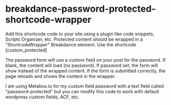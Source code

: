 # breakdance-password-protected-shortcode-wrapper

Add this shortcode code to your site using a plugin like code snippets, Scripts Organizer, etc. 
Protected content should be wrapped in a "ShortcodeWrapper" Breakdance element.
Use the shortcode [custom_protected]

The password form will use a custom field on your post for the password. If blank, the content will load (no password). If password set, the form will show instead of the wrapped content. If the form is submitted correctly, the page reloads and shows the content in the wrapper.

I am using Metabox.io for my custom field password with a text field called "password-protected" but you can modify this code to work with default wordpress custom fields, ACF, etc.
